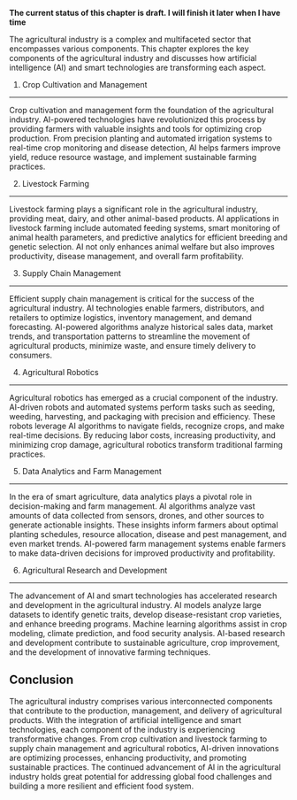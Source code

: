 **The current status of this chapter is draft. I will finish it later when I have time**

The agricultural industry is a complex and multifaceted sector that encompasses various components. This chapter explores the key components of the agricultural industry and discusses how artificial intelligence (AI) and smart technologies are transforming each aspect.

1. Crop Cultivation and Management
----------------------------------

Crop cultivation and management form the foundation of the agricultural industry. AI-powered technologies have revolutionized this process by providing farmers with valuable insights and tools for optimizing crop production. From precision planting and automated irrigation systems to real-time crop monitoring and disease detection, AI helps farmers improve yield, reduce resource wastage, and implement sustainable farming practices.

2. Livestock Farming
--------------------

Livestock farming plays a significant role in the agricultural industry, providing meat, dairy, and other animal-based products. AI applications in livestock farming include automated feeding systems, smart monitoring of animal health parameters, and predictive analytics for efficient breeding and genetic selection. AI not only enhances animal welfare but also improves productivity, disease management, and overall farm profitability.

3. Supply Chain Management
--------------------------

Efficient supply chain management is critical for the success of the agricultural industry. AI technologies enable farmers, distributors, and retailers to optimize logistics, inventory management, and demand forecasting. AI-powered algorithms analyze historical sales data, market trends, and transportation patterns to streamline the movement of agricultural products, minimize waste, and ensure timely delivery to consumers.

4. Agricultural Robotics
------------------------

Agricultural robotics has emerged as a crucial component of the industry. AI-driven robots and automated systems perform tasks such as seeding, weeding, harvesting, and packaging with precision and efficiency. These robots leverage AI algorithms to navigate fields, recognize crops, and make real-time decisions. By reducing labor costs, increasing productivity, and minimizing crop damage, agricultural robotics transform traditional farming practices.

5. Data Analytics and Farm Management
-------------------------------------

In the era of smart agriculture, data analytics plays a pivotal role in decision-making and farm management. AI algorithms analyze vast amounts of data collected from sensors, drones, and other sources to generate actionable insights. These insights inform farmers about optimal planting schedules, resource allocation, disease and pest management, and even market trends. AI-powered farm management systems enable farmers to make data-driven decisions for improved productivity and profitability.

6. Agricultural Research and Development
----------------------------------------

The advancement of AI and smart technologies has accelerated research and development in the agricultural industry. AI models analyze large datasets to identify genetic traits, develop disease-resistant crop varieties, and enhance breeding programs. Machine learning algorithms assist in crop modeling, climate prediction, and food security analysis. AI-based research and development contribute to sustainable agriculture, crop improvement, and the development of innovative farming techniques.

Conclusion
----------

The agricultural industry comprises various interconnected components that contribute to the production, management, and delivery of agricultural products. With the integration of artificial intelligence and smart technologies, each component of the industry is experiencing transformative changes. From crop cultivation and livestock farming to supply chain management and agricultural robotics, AI-driven innovations are optimizing processes, enhancing productivity, and promoting sustainable practices. The continued advancement of AI in the agricultural industry holds great potential for addressing global food challenges and building a more resilient and efficient food system.
